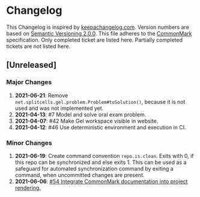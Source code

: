 # Changelog
This Changelog is inspired by [keepachangelog.com](https://keepachangelog.com/en/1.0.0/).
Version numbers are based on [Semantic Versioning 2.0.0](https://semver.org/spec/v2.0.0.html).
This file adheres to the [CommonMark](https://spec.commonmark.org/0.29) specification.
Only completed ticket are listed here.
Partially completed tickets are not listed here.
## [Unreleased]
### Major Changes
1. **2021-06-21**: Remove `net.splitcells.gel.problem.Problem#toSolution()`,
   because it is not used and was not implemented yet.
1. **2021-04-13**: #7 Model and solve oral exam problem.
1. **2021-04-07**:  #42 Make Gel workspace visible in website.
1. **2021-04-12**: #46 Use deterministic environment and execution in CI.
### Minor Changes
1. **2021-06-19**: Create command convention `repo.is.clean`.
   Exits with 0, if this repo can be synchronized and else exits 1.
   This can be used as a safeguard for automated synchronization command
   by exiting a command, when uncommitted changes are present.
1. **2021-06-06**: [#54 Integrate CommonMark documentation into project rendering.](https://github.com/www-splitcells-net/net.splitcells.network/issues/54)

